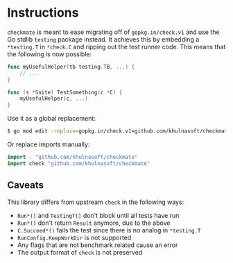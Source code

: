 Instructions
============

`checkmate` is meant to ease migrating off of `gopkg.in/check.v1`
and use the Go stdlib `testing` package instead. It achieves this by embedding
a `*testing.T` in `*check.C` and ripping out the test runner code. This means
that the following is now possible:

```go
func myUsefulHelper(tb testing.TB, ...) {
    // ...
}

func (s *Suite) TestSomething(c *C) {
    myUsefulHelper(c, ...)
}
```

Use it as a global replacement:

```sh
$ go mod edit -replace=gopkg.in/check.v1=github.com/khulnasoft/checkmate
```

Or replace imports manually:

```go
import . "github.com/khulnasoft/checkmate"
import check "github.com/khulnasoft/checkmate"
```

## Caveats

This library differs from upstream `check` in the following ways:

* `Run*()` and `TestingT()` don't block until all tests have run
* `Run*()` don't return `Result` anymore, due to the above
* `C.Succeed*()` fails the test since there is no analog in `*testing.T`
* `RunConfig.KeepWorkDir` is not supported
* Any flags that are not benchmark related cause an error
* The output format of `check` is not preserved
